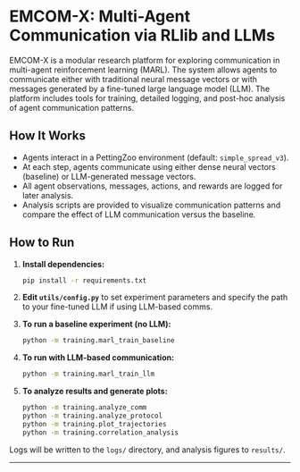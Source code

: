 # EMCOM-X: Multi-Agent Communication via RLlib and LLMs

EMCOM-X is a modular research platform for exploring communication in multi-agent reinforcement learning (MARL). The system allows agents to communicate either with traditional neural message vectors or with messages generated by a fine-tuned large language model (LLM). The platform includes tools for training, detailed logging, and post-hoc analysis of agent communication patterns.

## How It Works

- Agents interact in a PettingZoo environment (default: `simple_spread_v3`).
- At each step, agents communicate using either dense neural vectors (baseline) or LLM-generated message vectors.
- All agent observations, messages, actions, and rewards are logged for later analysis.
- Analysis scripts are provided to visualize communication patterns and compare the effect of LLM communication versus the baseline.

## How to Run

1. **Install dependencies:**
    ```bash
    pip install -r requirements.txt
    ```

2. **Edit `utils/config.py`** to set experiment parameters and specify the path to your fine-tuned LLM if using LLM-based comms.

3. **To run a baseline experiment (no LLM):**
    ```bash
    python -m training.marl_train_baseline
    ```

4. **To run with LLM-based communication:**
    ```bash
    python -m training.marl_train_llm
    ```

5. **To analyze results and generate plots:**
    ```bash
    python -m training.analyze_comm
    python -m training.analyze_protocol
    python -m training.plot_trajectories
    python -m training.correlation_analysis
    ```

Logs will be written to the `logs/` directory, and analysis figures to `results/`.

---
